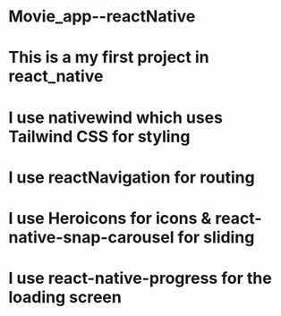 # Movie_app--reactNative

# This is a my first project in react_native

# I use nativewind which uses Tailwind CSS for styling

# I use reactNavigation for routing

# I use Heroicons for icons & react-native-snap-carousel for sliding

# I use react-native-progress for the loading screen
